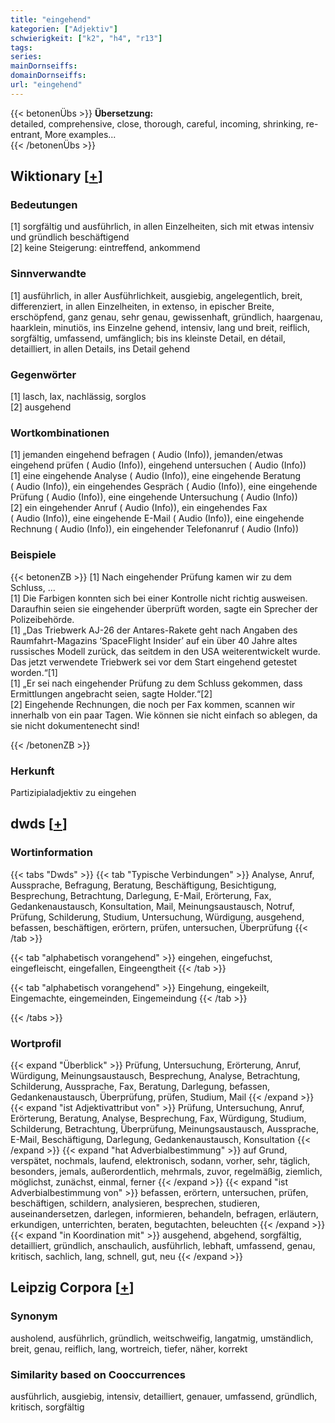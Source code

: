 ```yaml
---
title: "eingehend"
kategorien: ["Adjektiv"]
schwierigkeit: ["k2", "h4", "r13"]
tags:
series:
mainDornseiffs:
domainDornseiffs:
url: "eingehend"
---
```


{{< betonenÜbs >}}
**Übersetzung:**  
detailed, comprehensive, close, thorough, careful, incoming, shrinking, re-entrant, More examples...  
{{< /betonenÜbs >}}

## Wiktionary [[+](https://de.wiktionary.org/wiki/eingehend)]

### Bedeutungen
[1] sorgfältig und ausführlich, in allen Einzelheiten, sich mit etwas intensiv und gründlich beschäftigend  
[2] keine Steigerung: eintreffend, ankommend  

### Sinnverwandte
[1] ausführlich, in aller Ausführlichkeit, ausgiebig, angelegentlich, breit, differenziert, in allen Einzelheiten, in extenso, in epischer Breite, erschöpfend, ganz genau, sehr genau, gewissenhaft, gründlich, haargenau, haarklein, minutiös, ins Einzelne gehend, intensiv, lang und breit, reiflich, sorgfältig, umfassend, umfänglich; bis ins kleinste Detail, en détail, detailliert, in allen Details, ins Detail gehend  

### Gegenwörter
[1] lasch, lax, nachlässig, sorglos  
[2] ausgehend  

### Wortkombinationen
[1] jemanden eingehend befragen ( Audio (Info)), jemanden/etwas  eingehend prüfen ( Audio (Info)), eingehend untersuchen ( Audio (Info))  
[1] eine eingehende Analyse ( Audio (Info)), eine eingehende Beratung ( Audio (Info)), ein eingehendes Gespräch ( Audio (Info)), eine eingehende Prüfung ( Audio (Info)), eine eingehende Untersuchung ( Audio (Info))  
[2] ein eingehender Anruf ( Audio (Info)), ein eingehendes Fax ( Audio (Info)), eine eingehende E-Mail ( Audio (Info)), eine eingehende Rechnung ( Audio (Info)), ein eingehender Telefonanruf ( Audio (Info))  

### Beispiele
{{< betonenZB >}}
[1] Nach eingehender Prüfung kamen wir zu dem Schluss, …  
[1] Die Farbigen konnten sich bei einer Kontrolle nicht richtig ausweisen. Daraufhin seien sie eingehender überprüft worden, sagte ein Sprecher der Polizeibehörde.  
[1] „Das Triebwerk AJ-26 der Antares-Rakete geht nach Angaben des Raumfahrt-Magazins ‘SpaceFlight Insider’ auf ein über 40 Jahre altes russisches Modell zurück, das seitdem in den USA weiterentwickelt wurde. Das jetzt verwendete Triebwerk sei vor dem Start eingehend getestet worden.“[1]  
[1] „Er sei nach eingehender Prüfung zu dem Schluss gekommen, dass Ermittlungen angebracht seien, sagte Holder.“[2]  
[2] Eingehende Rechnungen, die noch per Fax kommen, scannen wir innerhalb von ein paar Tagen. Wie können sie nicht einfach so ablegen, da sie nicht dokumentenecht sind!  

{{< /betonenZB >}}
### Herkunft
Partizipialadjektiv zu eingehen  



## dwds [[+](https://www.dwds.de/wb/eingehend)]

### Wortinformation
{{< tabs "Dwds" >}}
{{< tab "Typische Verbindungen" >}}
Analyse, Anruf, Aussprache, Befragung, Beratung, Beschäftigung, Besichtigung, Besprechung, Betrachtung, Darlegung, E-Mail, Erörterung, Fax, Gedankenaustausch, Konsultation, Mail, Meinungsaustausch, Notruf, Prüfung, Schilderung, Studium, Untersuchung, Würdigung, ausgehend, befassen, beschäftigen, erörtern, prüfen, untersuchen, Überprüfung
{{< /tab >}}

{{< tab "alphabetisch vorangehend" >}}
eingehen, eingefuchst, eingefleischt, eingefallen, Eingeengtheit
{{< /tab >}}

{{< tab "alphabetisch vorangehend" >}}
Eingehung, eingekeilt, Eingemachte, eingemeinden, Eingemeindung
{{< /tab >}}

{{< /tabs >}}

### Wortprofil
{{< expand "Überblick" >}} Prüfung, Untersuchung, Erörterung, Anruf, Würdigung, Meinungsaustausch, Besprechung, Analyse, Betrachtung, Schilderung, Aussprache, Fax, Beratung, Darlegung, befassen, Gedankenaustausch, Überprüfung, prüfen, Studium, Mail {{< /expand >}}
{{< expand "ist Adjektivattribut von" >}} Prüfung, Untersuchung, Anruf, Erörterung, Beratung, Analyse, Besprechung, Fax, Würdigung, Studium, Schilderung, Betrachtung, Überprüfung, Meinungsaustausch, Aussprache, E-Mail, Beschäftigung, Darlegung, Gedankenaustausch, Konsultation {{< /expand >}}
{{< expand "hat Adverbialbestimmung" >}} auf Grund, verspätet, nochmals, laufend, elektronisch, sodann, vorher, sehr, täglich, besonders, jemals, außerordentlich, mehrmals, zuvor, regelmäßig, ziemlich, möglichst, zunächst, einmal, ferner {{< /expand >}}
{{< expand "ist Adverbialbestimmung von" >}} befassen, erörtern, untersuchen, prüfen, beschäftigen, schildern, analysieren, besprechen, studieren, auseinandersetzen, darlegen, informieren, behandeln, befragen, erläutern, erkundigen, unterrichten, beraten, begutachten, beleuchten {{< /expand >}}
{{< expand "in Koordination mit" >}} ausgehend, abgehend, sorgfältig, detailliert, gründlich, anschaulich, ausführlich, lebhaft, umfassend, genau, kritisch, sachlich, lang, schnell, gut, neu {{< /expand >}}

## Leipzig Corpora [[+](https://corpora.uni-leipzig.de/en/res?word=eingehend&corpusId=deu_newscrawl-public_2018)]


### Synonym
ausholend, ausführlich, gründlich, weitschweifig, langatmig, umständlich, breit, genau, reiflich, lang, wortreich, tiefer, näher, korrekt


### Similarity based on Cooccurrences
ausführlich, ausgiebig, intensiv, detailliert, genauer, umfassend, gründlich, kritisch, sorgfältig

